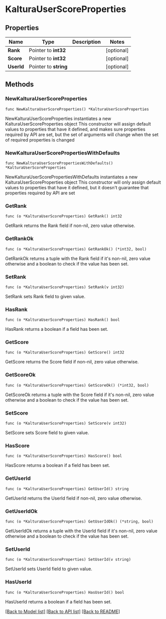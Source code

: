 # KalturaUserScoreProperties

## Properties

Name | Type | Description | Notes
------------ | ------------- | ------------- | -------------
**Rank** | Pointer to **int32** |  | [optional] 
**Score** | Pointer to **int32** |  | [optional] 
**UserId** | Pointer to **string** |  | [optional] 

## Methods

### NewKalturaUserScoreProperties

`func NewKalturaUserScoreProperties() *KalturaUserScoreProperties`

NewKalturaUserScoreProperties instantiates a new KalturaUserScoreProperties object
This constructor will assign default values to properties that have it defined,
and makes sure properties required by API are set, but the set of arguments
will change when the set of required properties is changed

### NewKalturaUserScorePropertiesWithDefaults

`func NewKalturaUserScorePropertiesWithDefaults() *KalturaUserScoreProperties`

NewKalturaUserScorePropertiesWithDefaults instantiates a new KalturaUserScoreProperties object
This constructor will only assign default values to properties that have it defined,
but it doesn't guarantee that properties required by API are set

### GetRank

`func (o *KalturaUserScoreProperties) GetRank() int32`

GetRank returns the Rank field if non-nil, zero value otherwise.

### GetRankOk

`func (o *KalturaUserScoreProperties) GetRankOk() (*int32, bool)`

GetRankOk returns a tuple with the Rank field if it's non-nil, zero value otherwise
and a boolean to check if the value has been set.

### SetRank

`func (o *KalturaUserScoreProperties) SetRank(v int32)`

SetRank sets Rank field to given value.

### HasRank

`func (o *KalturaUserScoreProperties) HasRank() bool`

HasRank returns a boolean if a field has been set.

### GetScore

`func (o *KalturaUserScoreProperties) GetScore() int32`

GetScore returns the Score field if non-nil, zero value otherwise.

### GetScoreOk

`func (o *KalturaUserScoreProperties) GetScoreOk() (*int32, bool)`

GetScoreOk returns a tuple with the Score field if it's non-nil, zero value otherwise
and a boolean to check if the value has been set.

### SetScore

`func (o *KalturaUserScoreProperties) SetScore(v int32)`

SetScore sets Score field to given value.

### HasScore

`func (o *KalturaUserScoreProperties) HasScore() bool`

HasScore returns a boolean if a field has been set.

### GetUserId

`func (o *KalturaUserScoreProperties) GetUserId() string`

GetUserId returns the UserId field if non-nil, zero value otherwise.

### GetUserIdOk

`func (o *KalturaUserScoreProperties) GetUserIdOk() (*string, bool)`

GetUserIdOk returns a tuple with the UserId field if it's non-nil, zero value otherwise
and a boolean to check if the value has been set.

### SetUserId

`func (o *KalturaUserScoreProperties) SetUserId(v string)`

SetUserId sets UserId field to given value.

### HasUserId

`func (o *KalturaUserScoreProperties) HasUserId() bool`

HasUserId returns a boolean if a field has been set.


[[Back to Model list]](../README.md#documentation-for-models) [[Back to API list]](../README.md#documentation-for-api-endpoints) [[Back to README]](../README.md)



